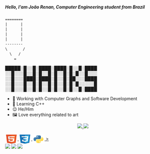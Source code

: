 ##### Hello, I'am João Renan, Computer Engineering student from Brazil #####   
    ========
    |      |
    |      |
    |      |
    |      |
    --------                                                                
    \       /     
      \   /
        = 

█████░█░░█░████░████░█░░█░████ ░░█░░░█░░█░█░░█░█░░█░█░█░░█░░░ ░░█░░░████░████░█░░█░██░░░████ ░░█░░░█░░█░█░░█░█░░█░█░█░░░░░█ ░░█░░░█░░█░█░░█░█░░█░█░░█░████ 

        
- 🔭 Working with Computer Graphs and Software Development
- 📘 Learning C++
- 😉 He/Him
- 🖼 Love everything related to art

<div align="center">
  <a href="https://github.com/loowdy">
  <img height="180em" src="https://github-readme-stats.vercel.app/api?username=LoowdY&show_icons=true&theme=dark&include_all_commits=true&count_private=true"/>
  <img height="180em" src="https://github-readme-stats.vercel.app/api/top-langs/?username=LoowdY&layout=compact&langs_count=7&theme=dark"/>
</div>
  <div style="display: inline_block"><br>   
  <img align="center" alt="Rafa-HTML" height="30" width="40" src="https://raw.githubusercontent.com/devicons/devicon/master/icons/html5/html5-original.svg">
  <img align="center" alt="Rafa-CSS" height="30" width="40" src="https://raw.githubusercontent.com/devicons/devicon/master/icons/css3/css3-original.svg">
  <img align="center" alt="Rafa-Python" height="30" width="40" src="https://raw.githubusercontent.com/devicons/devicon/master/icons/python/python-original.svg">
>
</div>
  <div> 
  <a href="https://www.instagram.com/joao.renan_/" target="_blank"><img src="https://img.shields.io/badge/-Instagram-%23E4405F?style=for-the-badge&logo=instagram&logoColor=white" target="_blank"></a>
  <a href = "mailto:jrenanlopes@gmail.com"><img src="https://img.shields.io/badge/-Gmail-%23333?style=for-the-badge&logo=gmail&logoColor=white" target="_blank"></a>
  <a href="https://www.linkedin.com/in/joão-renan-santanna-lopes-b4729a1b4/" target="_blank"><img src="https://img.shields.io/badge/-LinkedIn-%230077B5?style=for-the-badge&logo=linkedin&logoColor=white" target="_blank"></a> 
  </div>
